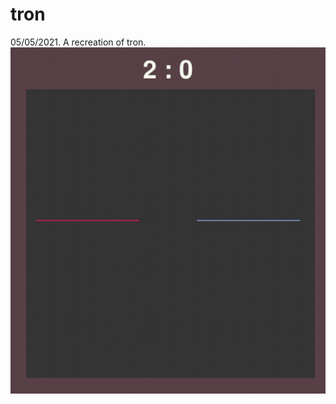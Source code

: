 # tron
05/05/2021. A recreation of tron.
![](https://github.com/pretzels-of-radagast/tron/blob/main/Tron%202023-08-26%2018-32-48.gif)

